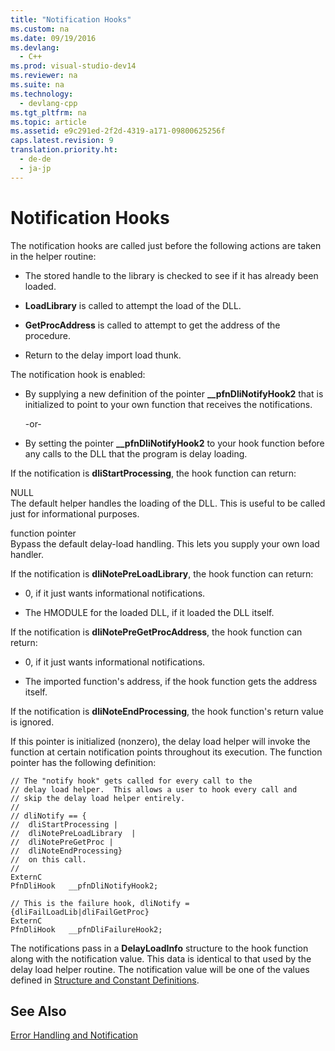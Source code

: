 ```yaml
---
title: "Notification Hooks"
ms.custom: na
ms.date: 09/19/2016
ms.devlang: 
  - C++
ms.prod: visual-studio-dev14
ms.reviewer: na
ms.suite: na
ms.technology: 
  - devlang-cpp
ms.tgt_pltfrm: na
ms.topic: article
ms.assetid: e9c291ed-2f2d-4319-a171-09800625256f
caps.latest.revision: 9
translation.priority.ht: 
  - de-de
  - ja-jp
---
```

# Notification Hooks
The notification hooks are called just before the following actions are taken in the helper routine:  
  
-   The stored handle to the library is checked to see if it has already been loaded.  
  
-   **LoadLibrary** is called to attempt the load of the DLL.  
  
-   **GetProcAddress** is called to attempt to get the address of the procedure.  
  
-   Return to the delay import load thunk.  
  
 The notification hook is enabled:  
  
-   By supplying a new definition of the pointer **__pfnDliNotifyHook2** that is initialized to point to your own function that receives the notifications.  
  
     -or-  
  
-   By setting the pointer **__pfnDliNotifyHook2** to your hook function before any calls to the DLL that the program is delay loading.  
  
 If the notification is **dliStartProcessing**, the hook function can return:  
  
 NULL  
 The default helper handles the loading of the DLL. This is useful to be called just for informational purposes.  
  
 function pointer  
 Bypass the default delay-load handling. This lets you supply your own load handler.  
  
 If the notification is **dliNotePreLoadLibrary**, the hook function can return:  
  
-   0, if it just wants informational notifications.  
  
-   The HMODULE for the loaded DLL, if it loaded the DLL itself.  
  
 If the notification is **dliNotePreGetProcAddress**, the hook function can return:  
  
-   0, if it just wants informational notifications.  
  
-   The imported function's address, if the hook function gets the address itself.  
  
 If the notification is **dliNoteEndProcessing**, the hook function's return value is ignored.  
  
 If this pointer is initialized (nonzero), the delay load helper will invoke the function at certain notification points throughout its execution. The function pointer has the following definition:  
  
```  
// The "notify hook" gets called for every call to the  
// delay load helper.  This allows a user to hook every call and  
// skip the delay load helper entirely.  
//  
// dliNotify == {  
//  dliStartProcessing |  
//  dliNotePreLoadLibrary  |  
//  dliNotePreGetProc |  
//  dliNoteEndProcessing}  
//  on this call.  
//  
ExternC  
PfnDliHook   __pfnDliNotifyHook2;  
  
// This is the failure hook, dliNotify = {dliFailLoadLib|dliFailGetProc}  
ExternC  
PfnDliHook   __pfnDliFailureHook2;  
```  
  
 The notifications pass in a **DelayLoadInfo** structure to the hook function along with the notification value. This data is identical to that used by the delay load helper routine. The notification value will be one of the values defined in [Structure and Constant Definitions](../vs140/Structure-and-Constant-Definitions.md).  
  
## See Also  
 [Error Handling and Notification](../vs140/Error-Handling-and-Notification.md)